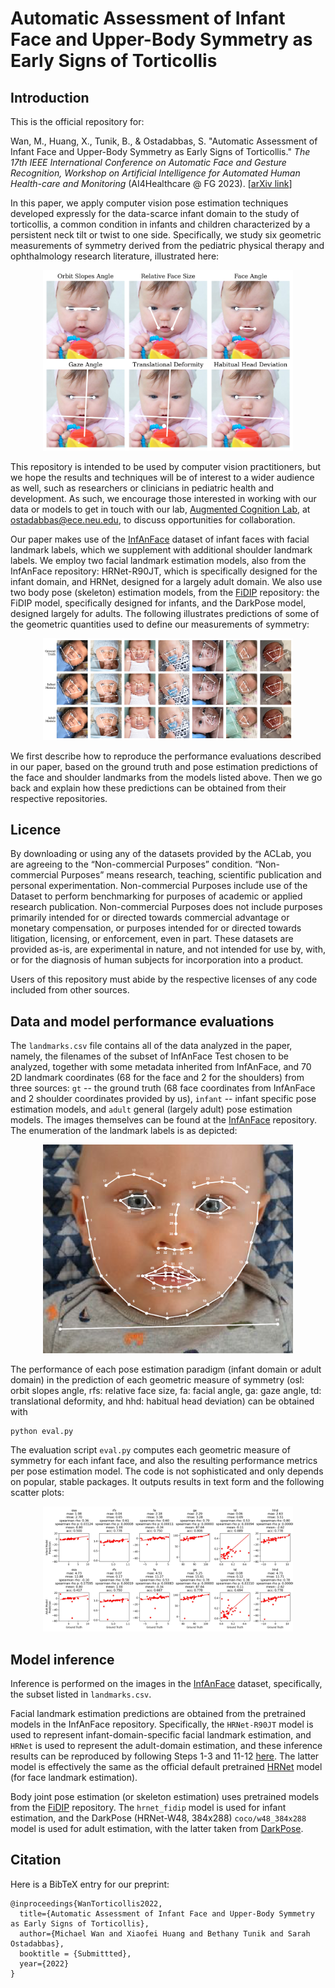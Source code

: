 # Automatic Assessment of Infant Face and Upper-Body Symmetry as Early Signs of Torticollis

## Introduction 
This is the official repository for:

Wan, M., Huang, X., Tunik, B., & Ostadabbas, S.  "Automatic Assessment of Infant Face and Upper-Body Symmetry as Early Signs of Torticollis." *The 17th IEEE International Conference on Automatic Face and Gesture Recognition, Workshop on Artificial Intelligence for Automated Human Health-care and Monitoring* (AI4Healthcare @ FG 2023). [[arXiv link]()]

In this paper, we apply computer vision pose estimation techniques developed expressly for the data-scarce infant domain to the study of torticollis, a common condition in infants and children characterized by a persistent neck tilt or twist to one side. Specifically, we study six geometric measurements of symmetry derived from the pediatric physical therapy and ophthalmology research literature, illustrated here:

<div align="center">
<img src="geometric-quantities.png" alt="Geometric measurements of symmetry pertaining to torticollis" width="400"/>
</div>

This repository is intended to be used by computer vision practitioners, but we hope the results and techniques will be of interest to a wider audience as well, such as researchers or clinicians in pediatric health and development. As such, we encourage those interested in working with our data or models to get in touch with our lab, [Augmented Cognition Lab](https://web.northeastern.edu/ostadabbas/), at <ostadabbas@ece.neu.edu>, to discuss opportunities for collaboration.

Our paper makes use of the [InfAnFace](https://github.com/ostadabbas/Infant-Facial-Landmark-Detection-and-Tracking) dataset of infant faces with facial landmark labels, which we supplement with additional shoulder landmark labels. We employ two facial landmark estimation models, also from the InfAnFace repository: HRNet-R90JT, which is specifically designed for the infant domain, and HRNet, designed for a largely adult domain. We also use two body pose (skeleton) estimation models, from the [FiDIP](https://github.com/ostadabbas/Infant-Pose-Estimation) repository: the FiDIP model, specifically designed for infants, and the DarkPose model, designed largely for adults. The following illustrates predictions of some of the geometric quantities used to define our measurements of symmetry:

<div align="center">
<img src="predictions.png" alt="Predictions of geometric quantities pertaining to torticollis" width="400"/>
</div>

We first describe how to reproduce the performance evaluations described in our paper, based on the ground truth and pose estimation predictions of the face and shoulder landmarks from the models listed above. Then we go back and explain how these predictions can be obtained from their respective repositories.

## Licence

By downloading or using any of the datasets provided by the ACLab, you are agreeing to the “Non-commercial Purposes” condition. “Non-commercial Purposes” means research, teaching, scientific publication and personal experimentation. Non-commercial Purposes include use of the Dataset to perform benchmarking for purposes of academic or applied research publication. Non-commercial Purposes does not include purposes primarily intended for or directed towards commercial advantage or monetary compensation, or purposes intended for or directed towards litigation, licensing, or enforcement, even in part. These datasets are provided as-is, are experimental in nature, and not intended for use by, with, or for the diagnosis of human subjects for incorporation into a product.

Users of this repository must abide by the respective licenses of any code included from other sources.

## Data and model performance evaluations

The `landmarks.csv` file contains all of the data analyzed in the paper, namely, the filenames of the subset of InfAnFace Test chosen to be analyzed, together with some metadata inherited from InfAnFace, and 70 2D landmark coordinates (68 for the face and 2 for the shoulders) from three sources: `gt` -- the ground truth (68 face coordinates from InfAnFace and 2 shoulder coordinates provided by us), `infant` -- infant specific pose estimation models, and `adult` general (largely adult) pose estimation models. The images themselves can be found at the [InfAnFace](https://github.com/ostadabbas/Infant-Facial-Landmark-Detection-and-Tracking) repository. The enumeration of the landmark labels is as depicted:

<div align="center">
<img src="face-numbers.png" alt="Face and shoulder landmarks" width="400"/>
</div>

The performance of each pose estimation paradigm (infant domain or adult domain) in the prediction of each geometric measure of symmetry (osl: orbit slopes angle, rfs: relative face size, fa: facial angle, ga: gaze angle, td: translational deformity, and hhd: habitual head deviation) can be obtained with 

````
python eval.py
````

The evaluation script `eval.py` computes each geometric measure of symmetry for each infant face, and also the resulting performance metrics per pose estimation model. The code is not sophisticated and only depends on popular, stable packages. It outputs results in text form and the following scatter plots:

<div align="center">
<img src="scatter.jpg" alt="Prediction performance and scatter plots" width="400"/>
</div>

## Model inference

Inference is performed on the images in the [InfAnFace](https://github.com/ostadabbas/Infant-Facial-Landmark-Detection-and-Tracking) dataset, specifically, the subset listed in `landmarks.csv`.

Facial landmark estimation predictions are obtained from the pretrained models in the InfAnFace repository. Specifically, the `HRNet-R90JT` model is used to represent infant-domain-specific facial landmark estimation, and `HRNet` is used to represent the adult-domain estimation, and these inference results can be reproduced by following Steps 1-3 and 11-12 [here](https://github.com/ostadabbas/Infant-Facial-Landmark-Detection-and-Tracking#facial-landmark-estimation-models). The latter model is effectively the same as the official default pretrained [HRNet](https://github.com/HRNet/HRNet-Facial-Landmark-Detection) model (for face landmark estimation). 

Body joint pose estimation (or skeleton estimation) uses pretrained models from the [FiDIP](https://github.com/ostadabbas/Infant-Pose-Estimation) repository. The `hrnet_fidip` model is used for infant estimation, and the DarkPose (HRNet-W48, 384x288) `coco/w48_384x288` model is used for adult estimation, with the latter taken from [DarkPose](https://github.com/ilovepose/DarkPose).

## Citation
Here is a BibTeX entry for our preprint:
````
@inproceedings{WanTorticollis2022,
  title={Automatic Assessment of Infant Face and Upper-Body Symmetry as Early Signs of Torticollis},
  author={Michael Wan and Xiaofei Huang and Bethany Tunik and Sarah Ostadabbas},
  booktitle = {Submittted},
  year={2022}
}
````
